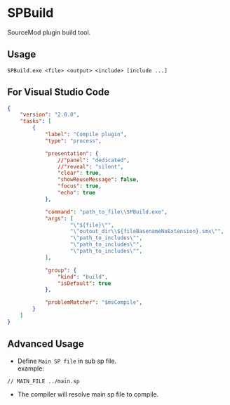# SPBuild
 
SourceMod plugin build tool.
  

## Usage
```
SPBuild.exe <file> <output> <include> [include ...]
```
  

## For Visual Studio Code
```json
{
    "version": "2.0.0",
    "tasks": [
        {
            "label": "Compile plugin",
            "type": "process",

            "presentation": {
                //"panel": "dedicated",
                //"reveal": "silent",
                "clear": true,
                "showReuseMessage": false,
                "focus": true,
                "echo": true
            },

            "command": "path_to_file\\SPBuild.exe",
            "args": [
                    "\"${file}\"",
                    "\"outout_dir\\${fileBasenameNoExtension}.smx\"",
                    "\"path_to_includes\"",
                    "\"path_to_includes\"",
                    "\"path_to_includes\"",
            ],

            "group": {
                "kind": "build",
                "isDefault": true
            },

            "problemMatcher": "$msCompile",
        }
    ]
}
```
  

## Advanced Usage
- Define ``Main SP file`` in sub sp file.  
example:
```sp
// MAIN_FILE ../main.sp
```
- The compiler will resolve main sp file to compile.